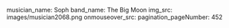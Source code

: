 musician_name: Soph
band_name: The Big Moon
img_src: images/musician2068.png
onmouseover_src: 
pagination_pageNumber: 452